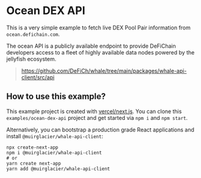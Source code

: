 # Ocean DEX API

This is a very simple example to fetch live DEX Pool Pair information from `ocean.defichain.com`.

The ocean API is a publicly available endpoint to provide DeFiChain developers access to a fleet of highly available
data nodes powered by the jellyfish ecosystem.

> https://github.com/DeFiCh/whale/tree/main/packages/whale-api-client/src/api

## How to use this example?

This example project is created with [vercel/next.js](https://github.com/vercel/next.js). You can clone
this `examples/ocean-dex-api` project and get started via `npm i` and `npm start`.

Alternatively, you can bootstrap a production grade React applications and install `@muirglacier/whale-api-client`:

```
npx create-next-app
npm i @muirglacier/whale-api-client
# or
yarn create next-app
yarn add @muirglacier/whale-api-client
```


